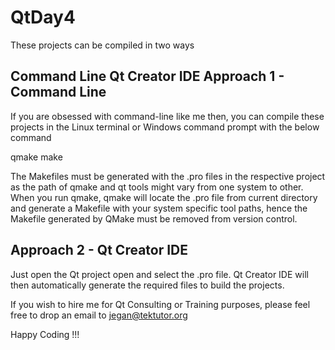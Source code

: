 # QtDay4
These projects can be compiled in two ways

Command Line
Qt Creator IDE
Approach 1 - Command Line
-------------------------

If you are obsessed with command-line like me then, you can compile these projects in the Linux terminal or Windows command prompt with the below command

qmake make

The Makefiles must be generated with the .pro files in the respective project as the path of qmake and qt tools might vary from one system to other. When you run qmake, qmake will locate the .pro file from current directory and generate a Makefile with your system specific tool paths, hence the Makefile generated by QMake must be removed from version control.

Approach 2 - Qt Creator IDE
-------------------------

Just open the Qt project open and select the .pro file. Qt Creator IDE will then automatically generate the required files to build the projects.

If you wish to hire me for Qt Consulting or Training purposes, please feel free to drop an email to jegan@tektutor.org

Happy Coding !!!
